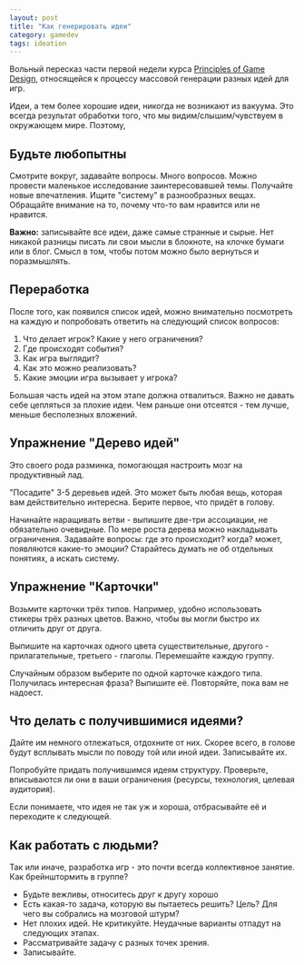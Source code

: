 ```yaml
---
layout: post
title: "Как генерировать идеи"
category: gamedev
tags: ideation
---
```



Вольный пересказ части первой недели курса [Principles of Game Design](https://www.coursera.org/learn/gamedesign/), 
относящейся к процессу массовой генерации разных идей для игр.

Идеи, а тем более хорошие идеи, никогда не возникают из вакуума. Это всегда результат обработки того, что мы видим/слышим/чувствуем в окружающем мире. Поэтому,

## Будьте любопытны
Смотрите вокруг, задавайте вопросы. Много вопросов. Можно провести маленькое исследование заинтересовавшей темы. Получайте новые впечатления.
Ищите "систему" в разнообразных вещах. Обращайте внимание на то, почему что-то вам нравится или не нравится.

__Важно:__ записывайте все идеи, даже самые странные и сырые. Нет никакой разницы писать ли свои мысли в блокноте, на клочке бумаги или в блог.
Смысл в том, чтобы потом можно было вернуться и поразмышлять.

## Переработка
После того, как появился список идей, можно внимательно посмотреть на каждую и попробовать ответить на следующий список вопросов: 

1. Что делает игрок? Какие у него ограничения? 
2. Где происходят события?
3. Как игра выглядит?
4. Как это можно реализовать?
5. Какие эмоции игра вызывает у игрока?

Большая часть идей на этом этапе должна отвалиться. Важно не давать себе цепляться за плохие идеи. 
Чем раньше они отсеятся - тем лучше, меньше бесполезных вложений.


## Упражнение "Дерево идей"
Это своего рода разминка, помогающая настроить мозг на продуктивный лад.

"Посадите" 3-5 деревьев идей. Это может быть любая вещь, которая вам действительно интересна. Берите первое, что придёт в голову. 
 
Начинайте наращивать ветви - выпишите две-три ассоциации, не обязательно очевидные. По мере роста дерева можно накладывать ограничения. 
Задавайте вопросы: где это происходит? когда? может, появляются какие-то эмоции? Старайтесь думать не об отдельных понятиях, а искать систему.

## Упражнение "Карточки"
Возьмите карточки трёх типов. Например, удобно использовать стикеры трёх разных цветов. Важно, чтобы вы могли быстро их отличить друг от друга.

Выпишите на карточках одного цвета существительные, другого - прилагательные, третьего - глаголы. Перемешайте каждую группу.

Случайным образом выберите по одной карточке каждого типа. Получилась интересная фраза? Выпишите её. Повторяйте, пока вам не надоест.

## Что делать с получившимися идеями?
Дайте им немного отлежаться, отдохните от них. Скорее всего, в голове будут всплывать мысли по поводу той или иной идеи. Записывайте их.

Попробуйте придать получившимся идеям структуру. Проверьте, вписываются ли они в ваши ограничения (ресурсы, технология, целевая аудитория).

Если понимаете, что идея не так уж и хороша, отбрасывайте её и переходите к следующей.

## Как работать с людьми? 
Так или иначе, разработка игр - это почти всегда коллективное занятие. Как брейнштормить в группе?

+ Будьте вежливы, относитесь друг к другу хорошо
+ Есть какая-то задача, которую вы пытаетесь решить? Цель? Для чего вы собрались на мозговой штурм?
+ Нет плохих идей. Не критикуйте. Неудачные варианты отпадут на следующих этапах.
+ Рассматривайте задачу с разных точек зрения.
+ Записывайте.
